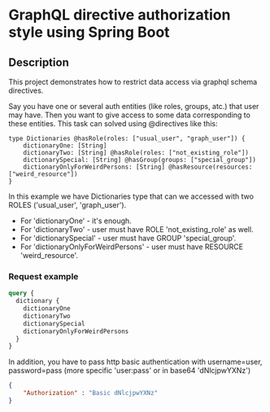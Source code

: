 # GraphQL directive authorization style using Spring Boot

## Description

This project demonstrates how to restrict data access via graphql schema directives.

Say you have one or several auth entities (like roles, groups, atc.) that user may have. 
Then you want to give access to some data corresponding to these entities.
This task can solved using @directives like this:

```
type Dictionaries @hasRole(roles: ["usual_user", "graph_user"]) {
    dictionaryOne: [String]
    dictionaryTwo: [String] @hasRole(roles: ["not_existing_role"])
    dictionarySpecial: [String] @hasGroup(groups: ["special_group"])
    dictionaryOnlyForWeirdPersons: [String] @hasResource(resources: ["weird_resource"])
}
```

In this example we have Dictionaries type that can we accessed with two ROLES 
('usual_user', 'graph_user'). 
* For 'dictionaryOne' - it's enough. 
* For 'dictionaryTwo' - user must have ROLE 'not_existing_role' as well. 
* For 'dictionarySpecial' - user must have GROUP 'special_group'. 
* For 'dictionaryOnlyForWeirdPersons' - user must have RESOURCE 'weird_resource'.


### Request example

```graphql
query {
  dictionary {
    dictionaryOne
    dictionaryTwo
    dictionarySpecial
    dictionaryOnlyForWeirdPersons
  }
}
```

In addition, you have to pass http basic authentication with username=user, password=pass
(more specific 'user:pass' or in base64 'dNlcjpwYXNz')

```json
{
	"Authorization" : "Basic dNlcjpwYXNz"
}
```